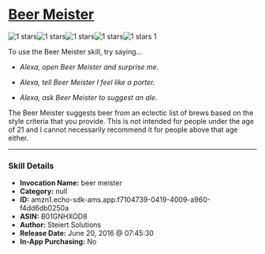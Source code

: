 # [Beer Meister](http://alexa.amazon.com/#skills/amzn1.echo-sdk-ams.app.f7104739-0419-4009-a960-f4dd6db0250a)
![1 stars](../../images/ic_star_black_18dp_1x.png)![1 stars](../../images/ic_star_border_black_18dp_1x.png)![1 stars](../../images/ic_star_border_black_18dp_1x.png)![1 stars](../../images/ic_star_border_black_18dp_1x.png)![1 stars](../../images/ic_star_border_black_18dp_1x.png) 1

To use the Beer Meister skill, try saying...

* *Alexa, open Beer Meister and surprise me.*

* *Alexa, tell Beer Meister I feel like a porter.*

* *Alexa, ask Beer Meister to suggest an ale.*

The Beer Meister suggests beer from an eclectic list of brews based on the style criteria that you provide.  This is not intended for people under the age of 21 and I cannot necessarily recommend it for people above that age either.

***

### Skill Details

* **Invocation Name:** beer meister
* **Category:** null
* **ID:** amzn1.echo-sdk-ams.app.f7104739-0419-4009-a960-f4dd6db0250a
* **ASIN:** B01GNHXOD8
* **Author:** Steiert Solutions
* **Release Date:** June 20, 2016 @ 07:45:30
* **In-App Purchasing:** No

